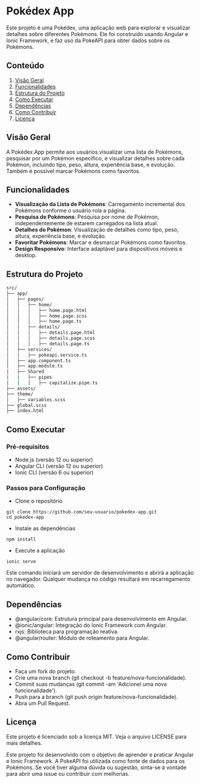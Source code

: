# Pokédex App

Este projeto é uma Pokédex, uma aplicação web para explorar e visualizar detalhes sobre diferentes Pokémons. Ele foi construído usando Angular e Ionic Framework, e faz uso da PokeAPI para obter dados sobre os Pokémons.

## Conteúdo

1. [Visão Geral](#visão-geral)
2. [Funcionalidades](#funcionalidades)
3. [Estrutura do Projeto](#estrutura-do-projeto)
4. [Como Executar](#como-executar)
5. [Dependências](#dependências)
6. [Como Contribuir](#como-contribuir)
7. [Licença](#licença)

## Visão Geral

A Pokédex App permite aos usuários visualizar uma lista de Pokémons, pesquisar por um Pokémon específico, e visualizar detalhes sobre cada Pokémon, incluindo tipo, peso, altura, experiência base, e evolução. Também é possível marcar Pokémons como favoritos.

## Funcionalidades

- **Visualização da Lista de Pokémons**: Carregamento incremental dos Pokémons conforme o usuário rola a página.
- **Pesquisa de Pokémons**: Pesquisa por nome de Pokémon, independentemente de estarem carregados na lista atual.
- **Detalhes do Pokémon**: Visualização de detalhes como tipo, peso, altura, experiência base, e evolução.
- **Favoritar Pokémons**: Marcar e desmarcar Pokémons como favoritos.
- **Design Responsivo**: Interface adaptável para dispositivos móveis e desktop.

## Estrutura do Projeto

```bash
src/
├── app/
│   ├── pages/
│   │   ├── home/
│   │   │   ├── home.page.html
│   │   │   ├── home.page.scss
│   │   │   ├── home.page.ts
│   │   ├── details/
│   │   │   ├── details.page.html
│   │   │   ├── details.page.scss
│   │   │   ├── details.page.ts
│   ├── services/
│   │   ├── pokeapi.service.ts
│   ├── app.component.ts
│   ├── app.module.ts
|   ├── Shared
|   |   ├── pipes
|   |   |   ├── capitalize.pipe.ts
├── assets/
├── theme/
│   ├── variables.scss
├── global.scss
├── index.html
```
## Como Executar

### Pré-requisitos

- Node.js (versão 12 ou superior)
- Angular CLI (versão 12 ou superior)
- Ionic CLI (versão 6 ou superior)

### Passos para Configuração
- Clone o repositório
```
git clone https://github.com/seu-usuario/pokedex-app.git
cd pokedex-app
```
- Instale as dependências
```
npm install
```
- Execute a aplicação
```
ionic serve
```
Este comando iniciará um servidor de desenvolvimento e abrirá a aplicação no navegador. Qualquer mudança no código resultará em recarregamento automático.

## Dependências
- @angular/core: Estrutura principal para desenvolvimento em Angular.
- @ionic/angular: Integração do Ionic Framework com Angular.
- rxjs: Biblioteca para programação reativa.
- @angular/router: Módulo de roteamento para Angular.

## Como Contribuir
- Faça um fork do projeto.
- Crie uma nova branch (git checkout -b feature/nova-funcionalidade).
- Commit suas mudanças (git commit -am 'Adicionei uma nova funcionalidade').
- Push para a branch (git push origin feature/nova-funcionalidade).
- Abra um Pull Request.

## Licença
Este projeto é licenciado sob a licença MIT. Veja o arquivo LICENSE para mais detalhes.

Este projeto foi desenvolvido com o objetivo de aprender e praticar Angular e Ionic Framework. A PokeAPI foi utilizada como fonte de dados para os Pokémons. Se você tiver alguma dúvida ou sugestão, sinta-se à vontade para abrir uma issue ou contribuir com melhorias.
